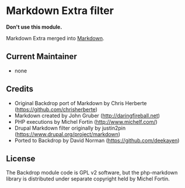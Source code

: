 Markdown Extra filter
=====================

**Don't use this module.**

Markdown Extra merged into [Markdown](https://github.com/backdrop-contrib/markdown).

Current Maintainer
------------------

- none


Credits
-------

- Original Backdrop port of Markdown by Chris Herberte (https://github.com/chrisherberte)
- Markdown created by John Gruber (http://daringfireball.net)
- PHP executions by Michel Fortin (http://www.michelf.com/)
- Drupal Markdown filter originally by justin2pin (https://www.drupal.org/project/markdown)
- Ported to Backdrop by David Norman (https://github.com/deekayen)


License
-------

The Backdrop module code is GPL v2 software, but the php-markdown
library is distributed under separate copyright held by Michel Fortin.
